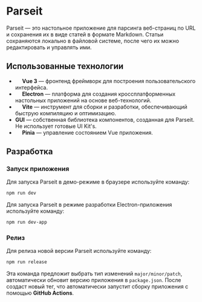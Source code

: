 # Parseit

Parseit — это настольное приложение для парсинга веб-страниц по URL и сохранения их в виде статей в формате Markdown. Статьи сохраняются локально в файловой системе, после чего их можно редактировать и управлять ими.

## Использованные технологии

- <img src="https://vuejs.org/images/logo.png" width="14"> **Vue 3** — фронтенд фреймворк для построения пользовательского интерфейса.
- <img src="https://www.electronjs.org/assets/img/logo.svg" width="14"/> **Electron** — платформа для создания кроссплатформенных настольных приложений на основе веб-технологий.
- <img src="https://vitejs.dev/logo.svg" width="14"/> **Vite** — инструмент для сборки и разработки, обеспечивающий быструю компиляцию и оптимизацию.
- **GUI** — собственная библиотека компонентов, созданная для Parseit. Не использует готовые UI Kit's.
- <img src="https://pinia.vuejs.org/logo.svg" width="14"/> **Pinia** — управление состоянием Vue приложения.

## Разработка

### Запуск приложения

Для запуска Parseit в демо-режиме в браузере используйте команду:

```bash
npm run dev
```

Для запуска Parseit в режиме разработки Electron-приложения используйте команду:

```bash
npm run dev-app
```

### Релиз

Для релиза новой версии Parseit используйте команду:

```bash
npm run release
```

Эта команда предложит выбрать тип изменений `major/minor/patch`, автоматически обновит версию приложения в `package.json`. После создаст новый тег, что автоматически запустит сборку приложения с помощью **GitHub Actions**.
